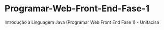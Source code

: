 # Programar-Web-Front-End-Fase-1
Introdução à Linguagem Java (Programar Web Front End Fase 1) - Unifacisa
